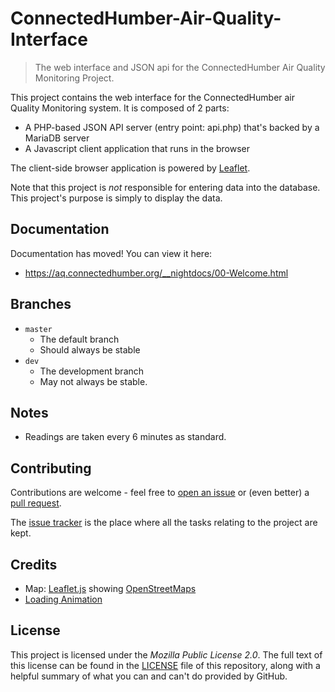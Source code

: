 # ConnectedHumber-Air-Quality-Interface

> The web interface and JSON api for the ConnectedHumber Air Quality Monitoring Project.

This project contains the web interface for the ConnectedHumber air Quality Monitoring system. It is composed of 2 parts:

 - A PHP-based JSON API server (entry point: api.php) that's backed by a MariaDB server
 - A Javascript client application that runs in the browser

The client-side browser application is powered by [Leaflet](https://leafletjs.com/).

Note that this project is _not_ responsible for entering data into the database. This project's purpose is simply to display the data.

## Documentation
Documentation has moved! You can view it here:

 - https://aq.connectedhumber.org/__nightdocs/00-Welcome.html

## Branches
 - `master`
     - The default branch
     - Should always be stable
 - `dev`
     - The development branch
     - May not always be stable.

## Notes
 - Readings are taken every 6 minutes as standard.


## Contributing
Contributions are welcome - feel free to [open an issue](https://github.com/ConnectedHumber/Air-Quality-Web/issues/new) or (even better) a [pull request](https://github.com/ConnectedHumber/Air-Quality-Web/compare).

The [issue tracker](https://github.com/ConnectedHumber/Air-Quality-Web/issues) is the place where all the tasks relating to the project are kept.

## Credits
 - Map: [Leaflet.js](https://leafletjs.com/) showing [OpenStreetMaps](https://www.openstreetmap.org/)
 - [Loading Animation](https://github.com/SamHerbert/SVG-Loaders)

## License
This project is licensed under the _Mozilla Public License 2.0_. The full text of this license can be found in the [LICENSE](https://github.com/ConnectedHumber/Air-Quality-Web/blob/master/LICENSE) file of this repository, along with a helpful summary of what you can and can't do provided by GitHub.
